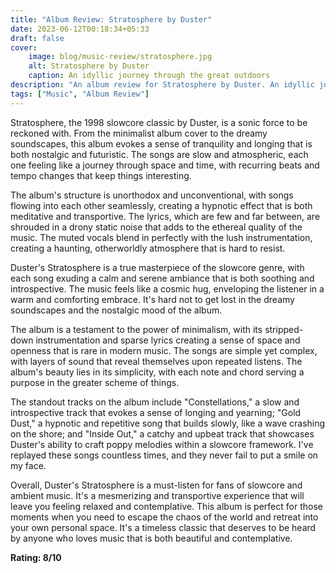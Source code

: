 ```yaml
---
title: "Album Review: Stratosphere by Duster"
date: 2023-06-12T00:18:34+05:33
draft: false
cover: 
    image: blog/music-review/stratosphere.jpg
    alt: Stratosphere by Duster
    caption: An idyllic journey through the great outdoors
description: "An album review for Stratosphere by Duster. An idyllic journey through the great outdoors."
tags: ["Music", "Album Review"]
---
```


Stratosphere, the 1998 slowcore classic by Duster, is a sonic force to be reckoned with. From the minimalist album cover to the dreamy soundscapes, this album evokes a sense of tranquility and longing that is both nostalgic and futuristic. The songs are slow and atmospheric, each one feeling like a journey through space and time, with recurring beats and tempo changes that keep things interesting.

The album's structure is unorthodox and unconventional, with songs flowing into each other seamlessly, creating a hypnotic effect that is both meditative and transportive. The lyrics, which are few and far between, are shrouded in a drony static noise that adds to the ethereal quality of the music. The muted vocals blend in perfectly with the lush instrumentation, creating a haunting, otherworldly atmosphere that is hard to resist.

Duster's Stratosphere is a true masterpiece of the slowcore genre, with each song exuding a calm and serene ambiance that is both soothing and introspective. The music feels like a cosmic hug, enveloping the listener in a warm and comforting embrace. It's hard not to get lost in the dreamy soundscapes and the nostalgic mood of the album.

The album is a testament to the power of minimalism, with its stripped-down instrumentation and sparse lyrics creating a sense of space and openness that is rare in modern music. The songs are simple yet complex, with layers of sound that reveal themselves upon repeated listens. The album's beauty lies in its simplicity, with each note and chord serving a purpose in the greater scheme of things.

The standout tracks on the album include "Constellations," a slow and introspective track that evokes a sense of longing and yearning; "Gold Dust," a hypnotic and repetitive song that builds slowly, like a wave crashing on the shore; and "Inside Out," a catchy and upbeat track that showcases Duster's ability to craft poppy melodies within a slowcore framework. I've replayed these songs countless times, and they never fail to put a smile on my face.

Overall, Duster's Stratosphere is a must-listen for fans of slowcore and ambient music. It's a mesmerizing and transportive experience that will leave you feeling relaxed and contemplative. This album is perfect for those moments when you need to escape the chaos of the world and retreat into your own personal space. It's a timeless classic that deserves to be heard by anyone who loves music that is both beautiful and contemplative.

**Rating: 8/10**